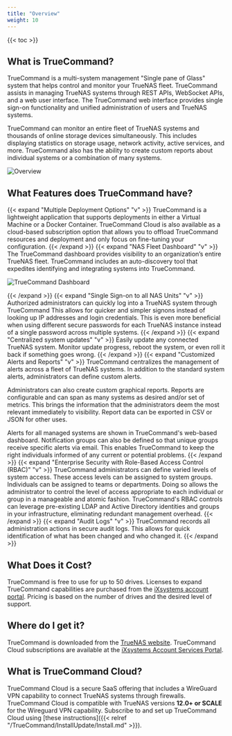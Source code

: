 ```yaml
---
title: "Overview"
weight: 10
---
```


{{< toc >}}

## What is TrueCommand?

TrueCommand is a multi-system management "Single pane of Glass" system that helps control and monitor your TrueNAS fleet. TrueCommand assists in managing TrueNAS systems through REST APIs, WebSocket APIs, and a web user interface. The TrueCommand web interface provides single sign-on functionality and unified administration of users and TrueNAS systems.

TrueCommand can monitor an entire fleet of TrueNAS systems and thousands of online storage devices simultaneously. This includes displaying statistics on storage usage, network activity, active services, and more. TrueCommand also has the ability to create custom reports about individual systems or a combination of many systems.

![Overview](/images/TrueCommand/Overview.png "Truecommand Overview")

## What Features does TrueCommand have?

{{< expand "Multiple Deployment Options" "v" >}}
TrueCommand is a lightweight application that supports deployments in either a Virtual Machine or a Docker Container.
TrueCommand Cloud is also available as a cloud-based subscription option that allows you to offload TrueCommand resources and deployment and only focus on fine-tuning your configuration.
{{< /expand >}}
{{< expand "NAS Fleet Dashboard" "v" >}}
The TrueCommand dashboard provides visibility to an organization’s entire TrueNAS fleet.
TrueCommand includes an auto-discovery tool that expedites identifying and integrating systems into TrueCommand.

![TrueCommand Dashboard](/images/TrueCommand/2.0/TrueCommandDashboard.png "TrueCommand Dashboard")

{{< /expand >}}
{{< expand "Single Sign-on to all NAS Units" "v" >}}
Authorized administrators can quickly log into a TrueNAS system through TrueCommand
This allows for quicker and simpler signons instead of looking up IP addresses and login credentials.
This is even more beneficial when using different secure passwords for each TrueNAS instance instead of a single password across multiple systems.
{{< /expand >}}
{{< expand "Centralized system updates" "v" >}}
Easily update any connected TrueNAS system.
Monitor update progress, reboot the system, or even roll it back if something goes wrong.
{{< /expand >}}
{{< expand "Customized Alerts and Reports" "v" >}}
TrueCommand centralizes the management of alerts across a fleet of TrueNAS systems.
In addition to the standard system alerts, administrators can define custom alerts.
  
Administrators can also create custom graphical reports.
Reports are configurable and can span as many systems as desired and/or set of metrics.
This brings the information that the administrators deem the most relevant immediately to visibility.
Report data can be exported in CSV or JSON for other uses.

Alerts for all managed systems are shown in TrueCommand's web-based dashboard.
Notification groups can also be defined so that unique groups receive specific alerts via email.
This enables TrueCommand to keep the right individuals informed of any current or potential problems.
{{< /expand >}}
{{< expand "Enterprise Security with Role-Based Access Control (RBAC)" "v" >}}
TrueCommand administrators can define varied levels of system access.
These access levels can be assigned to system groups.
Individuals can be assigned to teams or departments.
Doing so allows the administrator to control the level of access appropriate to each individual or group in a manageable and atomic fashion.
TrueCommand's RBAC controls can leverage pre-existing LDAP and Active Directory identities and groups in your infrastructure, eliminating redundant management overhead.
{{< /expand >}}
{{< expand "Audit Logs" "v" >}}
TrueCommand records all administration actions in secure audit logs. This allows for quick identification of what has been changed and who changed it.
{{< /expand >}}

## What Does it Cost?

TrueCommand is free to use for up to 50 drives.
Licenses to expand TrueCommand capabilities are purchased from the [iXsystems account portal](http://portal.ixsystems.com/).
Pricing is based on the number of drives and the desired level of support.

## Where do I get it?

TrueCommand is downloaded from the [TrueNAS website](https://www.truenas.com/truecommand/).
TrueCommand Cloud subscriptions are available at the [iXsystems Account Services Portal](https://portal.ixsystems.com/portal/login/index.php).

## What is TrueCommand Cloud?

TrueCommand Cloud is a secure SaaS offering that includes a WireGuard VPN capability to connect TrueNAS systems through firewalls.
TrueCommand Cloud is compatible with TrueNAS versions **12.0+ or SCALE** for the Wireguard VPN capability.
Subscribe to and set up TrueCommand Cloud using [these instructions]({{< relref "/TrueCommand/InstallUpdate/Install.md" >}}).
